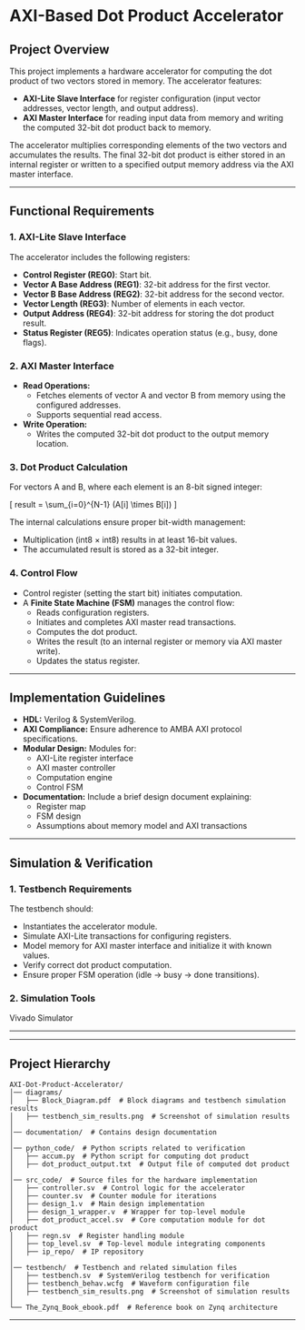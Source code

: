 # AXI-Based Dot Product Accelerator

## Project Overview

This project implements a hardware accelerator for computing the dot product of two vectors stored in memory. The accelerator features:

- **AXI-Lite Slave Interface** for register configuration (input vector addresses, vector length, and output address).
- **AXI Master Interface** for reading input data from memory and writing the computed 32-bit dot product back to memory.

The accelerator multiplies corresponding elements of the two vectors and accumulates the results. The final 32-bit dot product is either stored in an internal register or written to a specified output memory address via the AXI master interface.

---

## Functional Requirements

### 1. AXI-Lite Slave Interface

The accelerator includes the following registers:

- **Control Register (REG0)**: Start bit.
- **Vector A Base Address (REG1)**: 32-bit address for the first vector.
- **Vector B Base Address (REG2)**: 32-bit address for the second vector.
- **Vector Length (REG3)**: Number of elements in each vector.
- **Output Address (REG4)**: 32-bit address for storing the dot product result.
- **Status Register (REG5)**: Indicates operation status (e.g., busy, done flags).

### 2. AXI Master Interface

- **Read Operations:**
  - Fetches elements of vector A and vector B from memory using the configured addresses.
  - Supports sequential read access.
- **Write Operation:**
  - Writes the computed 32-bit dot product to the output memory location.

### 3. Dot Product Calculation

For vectors A and B, where each element is an 8-bit signed integer:

\[ result = \sum_{i=0}^{N-1} (A[i] \times B[i]) \]

The internal calculations ensure proper bit-width management:
- Multiplication (int8 × int8) results in at least 16-bit values.
- The accumulated result is stored as a 32-bit integer.

### 4. Control Flow

- Control register (setting the start bit) initiates computation.
- A **Finite State Machine (FSM)** manages the control flow:
  - Reads configuration registers.
  - Initiates and completes AXI master read transactions.
  - Computes the dot product.
  - Writes the result (to an internal register or memory via AXI master write).
  - Updates the status register.

---

## Implementation Guidelines

- **HDL:** Verilog & SystemVerilog.
- **AXI Compliance:** Ensure adherence to AMBA AXI protocol specifications.
- **Modular Design:** Modules for:
  - AXI-Lite register interface
  - AXI master controller
  - Computation engine
  - Control FSM
- **Documentation:** Include a brief design document explaining:
  - Register map
  - FSM design
  - Assumptions about memory model and AXI transactions

---

## Simulation & Verification

### 1. Testbench Requirements

The testbench should:
- Instantiates the accelerator module.
- Simulate AXI-Lite transactions for configuring registers.
- Model memory for AXI master interface and initialize it with known values.
- Verify correct dot product computation.
- Ensure proper FSM operation (idle → busy → done transitions).

### 2. Simulation Tools

Vivado Simulator

---

---

## Project Hierarchy

```
AXI-Dot-Product-Accelerator/
│── diagrams/
│   ├── Block_Diagram.pdf  # Block diagrams and testbench simulation results
│   ├── testbench_sim_results.png  # Screenshot of simulation results
│
│── documentation/  # Contains design documentation
│
│── python_code/  # Python scripts related to verification
│   ├── accum.py  # Python script for computing dot product
│   ├── dot_product_output.txt  # Output file of computed dot product
│
│── src_code/  # Source files for the hardware implementation
│   ├── controller.sv  # Control logic for the accelerator
│   ├── counter.sv  # Counter module for iterations
│   ├── design_1.v  # Main design implementation
│   ├── design_1_wrapper.v  # Wrapper for top-level module
│   ├── dot_product_accel.sv  # Core computation module for dot product
│   ├── regn.sv  # Register handling module
│   ├── top_level.sv  # Top-level module integrating components
│   ├── ip_repo/  # IP repository
│
│── testbench/  # Testbench and related simulation files
│   ├── testbench.sv  # SystemVerilog testbench for verification
│   ├── testbench_behav.wcfg  # Waveform configuration file
│   ├── testbench_sim_results.png  # Screenshot of simulation results
│
└── The_Zynq_Book_ebook.pdf  # Reference book on Zynq architecture
```

---

